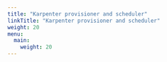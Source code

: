 ```yaml
---
title: "Karpenter provisioner and scheduler"
linkTitle: "Karpenter provisioner and scheduler"
weight: 20
menu:
  main:
    weight: 20
---
```


